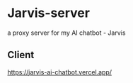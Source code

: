 # Jarvis-server
a proxy server for my AI chatbot - Jarvis

## Client
https://jarvis-ai-chatbot.vercel.app/
